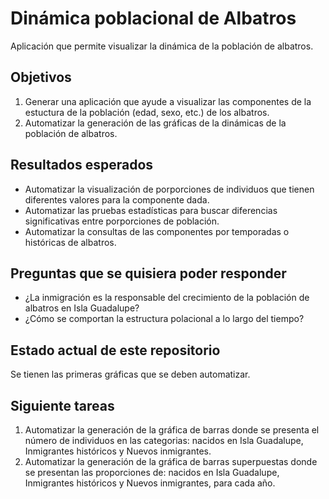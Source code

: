 # Dinámica poblacional de Albatros

Aplicación que permite visualizar la dinámica de la población de albatros.

## Objetivos

1. Generar una aplicación que ayude a visualizar las componentes de la estuctura de la población (edad, sexo, etc.) de los albatros.
2. Automatizar la generación de las gráficas de la dinámicas de la población de albatros.

## Resultados esperados

- Automatizar la visualización de porporciones de individuos que tienen diferentes valores para la componente dada.
- Automatizar las pruebas estadísticas para buscar diferencias significativas entre porporciones de población.
- Automatizar la consultas de las componentes por temporadas o históricas de albatros.

## Preguntas que se quisiera poder responder

- ¿La inmigración es la responsable del crecimiento de la población de albatros en Isla Guadalupe?
- ¿Cómo se comportan la estructura polacional a lo largo del tiempo?

## Estado actual de este repositorio

Se tienen las primeras gráficas que se deben automatizar.

## Siguiente tareas

1. Automatizar la generación de la gráfica de barras donde se presenta el número de individuos en las categorias: nacidos en Isla Guadalupe, Inmigrantes históricos y Nuevos inmigrantes.
1. Automatizar la generación de la gráfica de barras superpuestas donde se presentan las proporciones de: nacidos en Isla Guadalupe, Inmigrantes históricos y Nuevos inmigrantes, para cada año.
